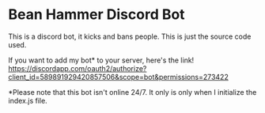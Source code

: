 # Bean Hammer Discord Bot
This is a discord bot, it kicks and bans people. This is just the source code used.

If you want to add my bot* to your server, here's the link!
https://discordapp.com/oauth2/authorize?client_id=589891929420857506&scope=bot&permissions=273422


*Please note that this bot isn't online 24/7. It only is only when I initialize the index.js file.
